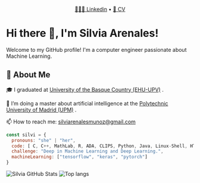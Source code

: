 <p align="center">
  <a href="www.linkedin.com/in/silvia-arenales-8b8091218"> 👩🏽‍💼 Linkedin</a> •
  <a href="https://drive.google.com/file/d/1MElrapXgbPWw6aukpdno8h6n4iScFCD4/view?usp=sharing"> 🔖 CV </a> 
</p>

# Hi there 👋, I'm Silvia Arenales!

Welcome to my GitHub profile! I'm a computer engineer passionate about Machine Learning.

## 🚀 About Me

🎓 I graduated at <a href="https://www.ehu.eus/es/web/informatika-fakultatea">University of the Basque Country (EHU-UPV)</a> .

🌱 I’m doing a master about artificial intelligence at the <a href="https://www.upm.es/">Polytechnic University of Madrid (UPM)</a> .

📫 How to reach me: silviarenalesmunoz@gmail.com






```javascript
const silvi = {
  pronouns: "she" | "her",
  code: [ C, C++, MathLab, R, ADA, CLIPS, Python, Java, Linux-Shell, HTML-CSS],
  challenge: "Deep in Machine Learning and Deep Learning.",
  machineLearning: ["tensorflow", "keras", "pytorch"]
}
```
![Silvia GitHub Stats](https://github-readme-stats.vercel.app/api?username=sarenales&show_icons=true&theme=transparent)
<img alt="Top langs" src="https://github-readme-stats.vercel.app/api/top-langs/?username=sarenales&layout=compact&&langs_count=8&theme=transparent"/>




